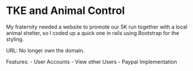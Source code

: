 # TKE and Animal Control

My fraternity needed a website to promote our 5K run together
with a local animal shelter, so I coded up a quick one in rails
using Bootstrap for the styling.

URL: No longer own the domain.

Features:
	- User Accounts
	- View other Users
	- Paypal Implementation
